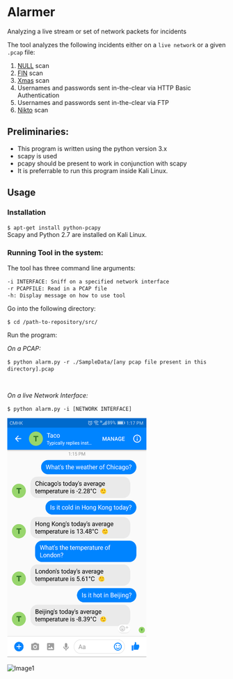 # Alarmer
Analyzing a live stream or set of network packets for incidents

The tool analyzes the following incidents either on a `live network` or a given <code>.pcap</code> file:
  1. [NULL](https://www.plixer.com/blog/scrutinizer/the-null-scan-youre-being-watched/) scan
  2. [FIN](https://www.plixer.com/blog/general/what-is-a-fin-port-scan-how-does-it-work/) scan
  3. [Xmas](https://www.plixer.com/blog/detecting-malware/understanding-xmas-scans/) scan
  4. Usernames and passwords sent in-the-clear via HTTP Basic Authentication
  5. Usernames and passwords sent in-the-clear via FTP
  6. [Nikto](https://en.wikipedia.org/wiki/Nikto_Web_Scanner) scan

## Preliminaries:
- This program is written using the python version 3.x
- scapy is used
- pcapy should be present to work in conjunction with scapy
- It is preferrable to run this program inside Kali Linux.

## Usage

### Installation
<code>$ apt-get install python-pcapy</code><br>
Scapy and Python 2.7 are installed on Kali Linux.

### Running Tool in the system:
The tool has three command line arguments:

```
-i INTERFACE: Sniff on a specified network interface
-r PCAPFILE: Read in a PCAP file
-h: Display message on how to use tool
```

Go into the following directory:
```console
$ cd /path-to-repository/src/
```

Run the program:<br>

  <em>On a PCAP:</em>
  ```console
  $ python alarm.py -r ./SampleData/[any pcap file present in this directory].pcap
  ```
  <br>
  
  <em>On a live Network Interface:</em>
  ```console
  $ python alarm.py -i [NETWORK INTERFACE]
  ```

<img src="https://github.com/sheheryarnaveed/Live-Temperature-Reporting-ChatBot/blob/master/IMG_20180110_142712.png" width="320" height="550">

![Image1](https://cloud.githubusercontent.com/assets/173/5562290/48e24654-8ddf-11e4-8fe7-735b0ce3a0d3.png)
